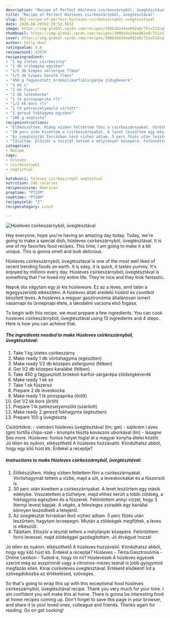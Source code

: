 ```yaml
---
description: "Recipe of Perfect Húsleves csirkeszárnyból, üvegtésztával"
title: "Recipe of Perfect Húsleves csirkeszárnyból, üvegtésztával"
slug: 962-recipe-of-perfect-husleves-csirkeszarnybol-uvegtesztaval
date: 2020-08-20T02:29:53.563Z
image: https://img-global.cpcdn.com/recipes/308b3da34ee062a0/751x532cq70/husleves-csirkeszarnybol-uvegtesztaval-recept-foto.jpg
thumbnail: https://img-global.cpcdn.com/recipes/308b3da34ee062a0/751x532cq70/husleves-csirkeszarnybol-uvegtesztaval-recept-foto.jpg
cover: https://img-global.cpcdn.com/recipes/308b3da34ee062a0/751x532cq70/husleves-csirkeszarnybol-uvegtesztaval-recept-foto.jpg
author: Sally Hunt
ratingvalue: 4.6
reviewcount: 42879
recipeingredient:
- "1 kg zletes csirkeszrny"
- "1 db vrshagyma egszben"
- "1/2 db kzepes zellergum flben"
- "1/2 db kzepes karalb flben"
- "450 g fagyasztott brokkolikarfiolsrgarpa zldsgkeverk"
- "1 ek s"
- "1 ek fszers"
- "2 db leveskocka"
- "1 tk pirospaprika rlt"
- "1/2 kk bors rlt"
- "1 tk petrezselyemzld szrtott"
- "2 gerezd fokhagyma egszben"
- "100 g vegtszta"
recipeinstructions:
- "Előkészültem. Hideg vízben feltettem főni a csirkeszárnyakat. Vöröshagymát tettem a vízbe, majd a sót, a leveskockákat és a fűszersót is."
- "30 perc után kivettem a csirkeszárnyakat. A levet leszűrtem egy másik edénybe. Visszatettem a tűzhelyre, majd ehhez került a többi zöldség, a fokhagyma egészben és a fűszerek. Felöntöttem annyi vízzel, hogy 3 liternyi levest kapjak. A végén, a felesleges zsiradék egy kanállal könnyen leszedhető a tetejéről."
- "Az üvegtésztát forrásban lévő vízhez adtam. 5 perc főzés után leszűrtem, hagytam lecsepegni. Miután a zöldségek megfőttek, a leves is elkészült."
- "Tálaltam. Először a tésztát tettem a mélytányér közepére. Felöntöttem forró levessel, majd zöldséggel gazdagítottam. Jó étvágyat hozzá!"
categories:
- Recipe
tags:
- hsleves
- csirkeszrnybl
- vegtsztval

katakunci: hsleves csirkeszrnybl vegtsztval 
nutrition: 246 calories
recipecuisine: American
preptime: "PT22M"
cooktime: "PT56M"
recipeyield: "3"
recipecategory: Lunch

---
```



![Húsleves csirkeszárnyból, üvegtésztával](https://img-global.cpcdn.com/recipes/308b3da34ee062a0/751x532cq70/husleves-csirkeszarnybol-uvegtesztaval-recept-foto.jpg)

Hey everyone, hope you're having an amazing day today. Today, we're going to make a special dish, húsleves csirkeszárnyból, üvegtésztával. It is one of my favorites food recipes. This time, I am going to make it a bit unique. This is gonna smell and look delicious.

Húsleves csirkeszárnyból, üvegtésztával is one of the most well liked of recent trending foods on earth. It is easy, it is quick, it tastes yummy. It's enjoyed by millions every day. Húsleves csirkeszárnyból, üvegtésztával is something that I've loved my entire life. They're nice and they look fantastic.

Napok óta vágytam egy jó kis húslevesre. Ez az a leves, amit talán a legegyszerűbb elkészíteni. A húsleves állati eredetű húsból és csontból készített leves. A húsleves a magyar gasztronómia általánosan ismert vasárnapi és ünnepnapi étele, a lakodalmi vacsora első fogása.


To begin with this recipe, we must prepare a few ingredients. You can cook húsleves csirkeszárnyból, üvegtésztával using 13 ingredients and 4 steps. Here is how you can achieve that.

<!--inarticleads1-->

##### The ingredients needed to make Húsleves csirkeszárnyból, üvegtésztával:

1. Take 1 kg ízletes csirkeszárny
1. Make ready 1 db vöröshagyma (egészben)
1. Make ready 1/2 db közepes zellergumó (félben)
1. Get 1/2 db közepes karalábé (félben)
1. Take 450 g fagyasztott brokkoli-karfiol-sárgarépa zöldségkeverék
1. Make ready 1 ek só
1. Take 1 ek fűszersó
1. Prepare 2 db leveskocka
1. Make ready 1 tk pirospaprika (őrölt)
1. Get 1/2 kk bors (őrölt)
1. Prepare 1 tk petrezselyemzöld (szárított)
1. Make ready 2 gerezd fokhagyma (egészben)
1. Prepare 100 g üvegtészta


Csütörtökre: - vietnámi húsleves üvegtésztával (lm; gm) - sajtkrém l.eves (gm) tortilla chips-szel - krumplis tészta kovászos uborkával (lm) - lasagne See more. Húsleves: fontos helyet foglal el a magyar konyha ételei között. Jó télen és nyáron, elkészíthető A húsleves hozzávalói. Kiindulhatsz abból, hogy egy kiló húst kb. Érdekel a receptje? 

<!--inarticleads2-->

##### Instructions to make Húsleves csirkeszárnyból, üvegtésztával:

1. Előkészültem. Hideg vízben feltettem főni a csirkeszárnyakat. Vöröshagymát tettem a vízbe, majd a sót, a leveskockákat és a fűszersót is.
1. 30 perc után kivettem a csirkeszárnyakat. A levet leszűrtem egy másik edénybe. Visszatettem a tűzhelyre, majd ehhez került a többi zöldség, a fokhagyma egészben és a fűszerek. Felöntöttem annyi vízzel, hogy 3 liternyi levest kapjak. A végén, a felesleges zsiradék egy kanállal könnyen leszedhető a tetejéről.
1. Az üvegtésztát forrásban lévő vízhez adtam. 5 perc főzés után leszűrtem, hagytam lecsepegni. Miután a zöldségek megfőttek, a leves is elkészült.
1. Tálaltam. Először a tésztát tettem a mélytányér közepére. Felöntöttem forró levessel, majd zöldséggel gazdagítottam. Jó étvágyat hozzá!


Jó télen és nyáron, elkészíthető A húsleves hozzávalói. Kiindulhatsz abból, hogy egy kiló húst kb. Érdekel a receptje? Húsleves - Téma:Gasztronómia - Online Lexikon - Tudod-e, hogy mi mi? Húslevesek A húsleves egyesek szerint még az aszpirinnál vagy a citromos-mézes teánál is jobb gyógymód megfázás ellen. Kínai csirkeleves üvegtésztával. Értékeld elsőként! Írd a szövegdobozba az értékelésed, szöveges. 

So that's going to wrap this up with this exceptional food húsleves csirkeszárnyból, üvegtésztával recipe. Thank you very much for your time. I am confident you will make this at home. There is gonna be interesting food at home recipes coming up. Don't forget to save this page in your browser, and share it to your loved ones, colleague and friends. Thanks again for reading. Go on get cooking!
